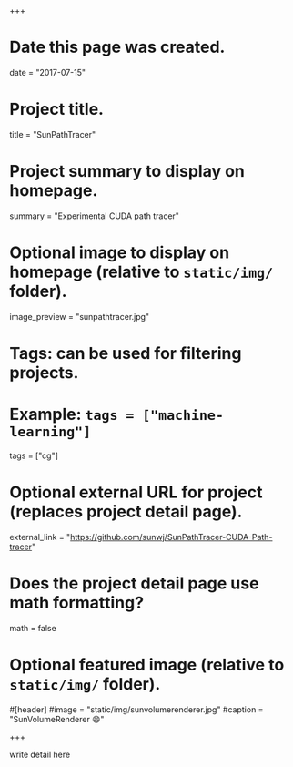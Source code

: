 +++
# Date this page was created.
date = "2017-07-15"

# Project title.
title = "SunPathTracer"

# Project summary to display on homepage.
summary = "Experimental CUDA path tracer"

# Optional image to display on homepage (relative to `static/img/` folder).
image_preview = "sunpathtracer.jpg"

# Tags: can be used for filtering projects.
# Example: `tags = ["machine-learning"]`
tags = ["cg"]

# Optional external URL for project (replaces project detail page).
external_link = "https://github.com/sunwj/SunPathTracer-CUDA-Path-tracer"

# Does the project detail page use math formatting?
math = false

# Optional featured image (relative to `static/img/` folder).
#[header]
#image = "static/img/sunvolumerenderer.jpg"
#caption = "SunVolumeRenderer :smile:"

+++

write detail here
